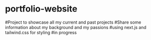 # portfolio-website
#Project to showcase all my current and past projects
#Share some information about my background and my passions
#using next.js and tailwind.css for styling
#in progress